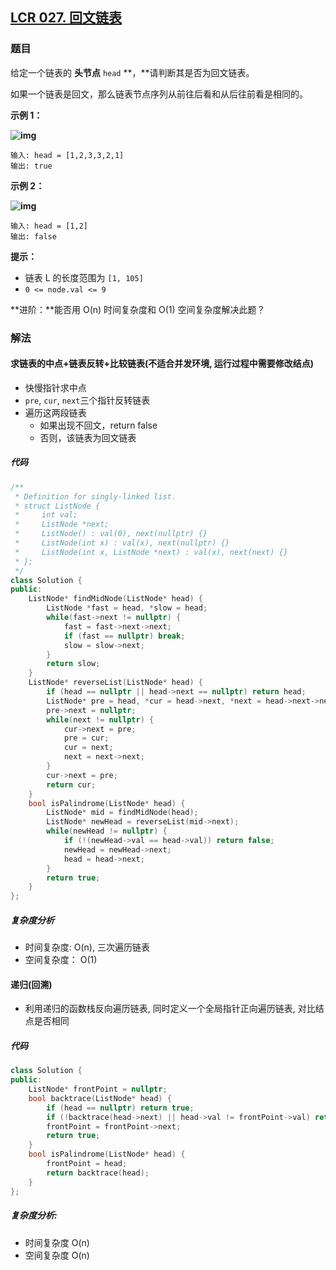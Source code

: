 ## [LCR 027. 回文链表](https://leetcode.cn/problems/aMhZSa/)

### 题目

给定一个链表的 **头节点** `head` **，**请判断其是否为回文链表。

如果一个链表是回文，那么链表节点序列从前往后看和从后往前看是相同的。

 

**示例 1：**

**![img](https://pic.leetcode-cn.com/1626421737-LjXceN-image.png)**

```
输入: head = [1,2,3,3,2,1]
输出: true
```

**示例 2：**

**![img](https://pic.leetcode-cn.com/1626422231-wgvnWh-image.png)**

```
输入: head = [1,2]
输出: false
```

 

**提示：**

- 链表 L 的长度范围为 `[1, 105]`
- `0 <= node.val <= 9`

 

**进阶：**能否用 O(n) 时间复杂度和 O(1) 空间复杂度解决此题？

### 解法

#### 求链表的中点+链表反转+比较链表(不适合并发环境, 运行过程中需要修改结点)

- 快慢指针求中点
- `pre`, `cur`, `next`三个指针反转链表
- 遍历这两段链表
	- 如果出现不回文，return false
	- 否则，该链表为回文链表

##### 代码

```cpp
/**
 * Definition for singly-linked list.
 * struct ListNode {
 *     int val;
 *     ListNode *next;
 *     ListNode() : val(0), next(nullptr) {}
 *     ListNode(int x) : val(x), next(nullptr) {}
 *     ListNode(int x, ListNode *next) : val(x), next(next) {}
 * };
 */
class Solution {
public:
    ListNode* findMidNode(ListNode* head) {
        ListNode *fast = head, *slow = head;
        while(fast->next != nullptr) {
            fast = fast->next->next;
            if (fast == nullptr) break;
            slow = slow->next;
        }
        return slow;
    }
    ListNode* reverseList(ListNode* head) {
        if (head == nullptr || head->next == nullptr) return head;
        ListNode* pre = head, *cur = head->next, *next = head->next->next;
        pre->next = nullptr;
        while(next != nullptr) {
            cur->next = pre;
            pre = cur;
            cur = next;
            next = next->next;
        }
        cur->next = pre; 
        return cur;
    }
    bool isPalindrome(ListNode* head) {
        ListNode* mid = findMidNode(head);
        ListNode* newHead = reverseList(mid->next);
        while(newHead != nullptr) {
            if (!(newHead->val == head->val)) return false;
            newHead = newHead->next;
            head = head->next;
        }
        return true;
    }
};
```

##### 复杂度分析

- 时间复杂度:    O(n), 三次遍历链表
- 空间复杂度： O(1)

#### 递归(回溯)

- 利用递归的函数栈反向遍历链表, 同时定义一个全局指针正向遍历链表, 对比结点是否相同

##### 代码

```C++
class Solution {
public:
    ListNode* frontPoint = nullptr;
    bool backtrace(ListNode* head) {
        if (head == nullptr) return true;
        if (!backtrace(head->next) || head->val != frontPoint->val) return false;
        frontPoint = frontPoint->next;
        return true;
    }
    bool isPalindrome(ListNode* head) {
        frontPoint = head;
        return backtrace(head);
    }
};
```

##### 复杂度分析:

- 时间复杂度 O(n)
- 空间复杂度 O(n)
